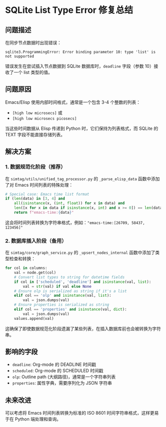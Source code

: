 # SQLite List Type Error 修复总结

## 问题描述
在同步节点数据时出现错误：
```
sqlite3.ProgrammingError: Error binding parameter 10: type 'list' is not supported
```

错误发生在尝试插入节点数据到 SQLite 数据库时，`deadline` 字段（参数 10）接收了一个 list 类型的值。

## 问题原因
Emacs/Elisp 使用内部时间格式，通常是一个包含 3-4 个整数的列表：
- `[high low microsecs]` 或
- `[high low microsecs picosecs]`

当这些时间数据从 Elisp 传递到 Python 时，它们保持为列表格式，而 SQLite 的 TEXT 字段不能直接存储列表。

## 解决方案

### 1. 数据规范化阶段（推荐）
在 `simtag/utils/unified_tag_processor.py` 的 `_parse_elisp_data` 函数中添加了对 Emacs 时间列表的特殊处理：

```python
# Special case: Emacs time list format
if (len(data) in [3, 4] and 
    all(isinstance(x, (int, float)) for x in data) and
    len([x for x in data if isinstance(x, int) and x >= 0]) == len(data)):
    return f"emacs-time:{data}"
```

这会将时间列表转换为字符串格式，例如：`"emacs-time:[26709, 58437, 123456]"`

### 2. 数据库插入阶段（备用）
在 `simtag/core/graph_service.py` 的 `_upsert_nodes_internal` 函数中添加了类型检查和转换：

```python
for col in columns:
    val = node.get(col)
    # Convert list types to string for datetime fields
    if col in ['scheduled', 'deadline'] and isinstance(val, list):
        val = str(val) if val else None
    # Ensure olp is serialized as string if it's a list
    elif col == 'olp' and isinstance(val, list):
        val = json.dumps(val)
    # Ensure properties is serialized as string
    elif col == 'properties' and isinstance(val, dict):
        val = json.dumps(val)
    values.append(val)
```

这确保了即使数据规范化阶段遗漏了某些列表，在插入数据库前也会被转换为字符串。

## 影响的字段
- `deadline`: Org-mode 的 DEADLINE 时间戳
- `scheduled`: Org-mode 的 SCHEDULED 时间戳
- `olp`: Outline path (大纲路径)，通常是一个字符串列表
- `properties`: 属性字典，需要序列化为 JSON 字符串

## 未来改进
可以考虑将 Emacs 时间列表转换为标准的 ISO 8601 时间字符串格式，这样更易于在 Python 端处理和查询。 